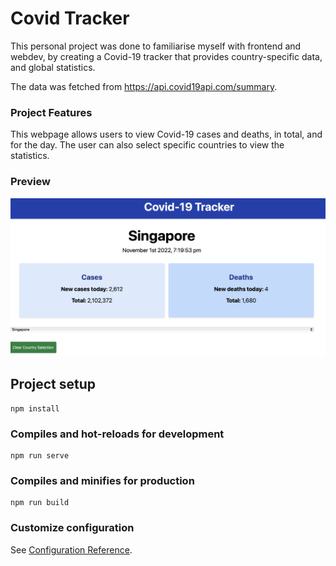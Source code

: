 # Covid Tracker
This personal project was done to familiarise myself with frontend and webdev, by creating a Covid-19 tracker that provides country-specific data, and global statistics. 

The data was fetched from https://api.covid19api.com/summary.

### Project Features
This webpage allows users to view Covid-19 cases and deaths, in total, and for the day. The user can also select specific countries to view the statistics. 

### Preview
![alt text](https://github.com/nniiggeell/covidtracker/blob/master/images/Preview.png)

## Project setup
```
npm install
```

### Compiles and hot-reloads for development
```
npm run serve
```

### Compiles and minifies for production
```
npm run build
```

### Customize configuration
See [Configuration Reference](https://cli.vuejs.org/config/).
